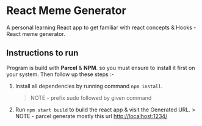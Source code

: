 # React Meme Generator

A personal learning React app to get familiar with react concepts &amp; Hooks - React meme generator.

## Instructions to run

Program is build with **Parcel** & **NPM**. so you must ensure to install it first on your system.
Then follow up these steps :-
  1. Install all dependencies by running command  ``` npm install ```.
     > NOTE - prefix sudo followed by given command
  
  2. Run ``` npm start build ``` to build the react app & visit the Generated URL.
    > NOTE - parcel generate mostly this url [http://localhost:1234/](http://localhost:1234/)
